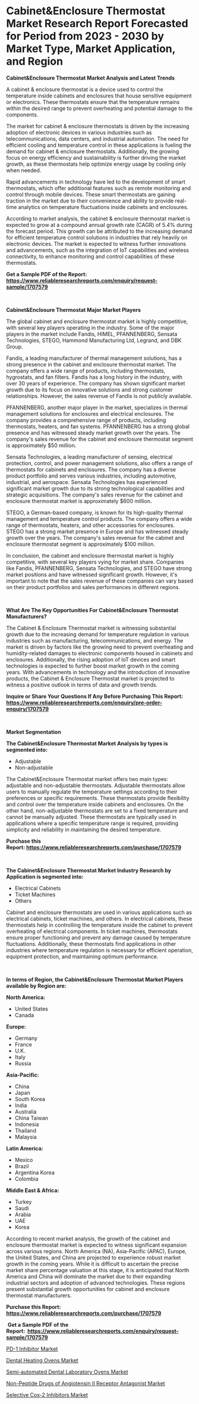 <p><h1>Cabinet&Enclosure Thermostat Market Research Report Forecasted for Period from 2023 -  2030 by Market Type, Market Application, and Region</h1></p><p><strong>Cabinet&Enclosure Thermostat Market Analysis and Latest Trends</strong></p>
<p><p>A cabinet & enclosure thermostat is a device used to control the temperature inside cabinets and enclosures that house sensitive equipment or electronics. These thermostats ensure that the temperature remains within the desired range to prevent overheating and potential damage to the components.</p><p>The market for cabinet & enclosure thermostats is driven by the increasing adoption of electronic devices in various industries such as telecommunications, data centers, and industrial automation. The need for efficient cooling and temperature control in these applications is fueling the demand for cabinet & enclosure thermostats. Additionally, the growing focus on energy efficiency and sustainability is further driving the market growth, as these thermostats help optimize energy usage by cooling only when needed.</p><p>Rapid advancements in technology have led to the development of smart thermostats, which offer additional features such as remote monitoring and control through mobile devices. These smart thermostats are gaining traction in the market due to their convenience and ability to provide real-time analytics on temperature fluctuations inside cabinets and enclosures.</p><p>According to market analysis, the cabinet & enclosure thermostat market is expected to grow at a compound annual growth rate (CAGR) of 5.4% during the forecast period. This growth can be attributed to the increasing demand for efficient temperature control solutions in industries that rely heavily on electronic devices. The market is expected to witness further innovations and advancements, such as the integration of IoT capabilities and wireless connectivity, to enhance monitoring and control capabilities of these thermostats.</p></p>
<p><strong>Get a Sample PDF of the Report:&nbsp; <a href="https://www.reliableresearchreports.com/enquiry/request-sample/1707579">https://www.reliableresearchreports.com/enquiry/request-sample/1707579</a></strong></p>
<p>&nbsp;</p>
<p><strong>Cabinet&Enclosure Thermostat Major Market Players</strong></p>
<p><p>The global cabinet and enclosure thermostat market is highly competitive, with several key players operating in the industry. Some of the major players in the market include Fandis, HIMEL, PFANNENBERG, Sensata Technologies, STEGO, Hammond Manufacturing Ltd, Legrand, and DBK Group.</p><p>Fandis, a leading manufacturer of thermal management solutions, has a strong presence in the cabinet and enclosure thermostat market. The company offers a wide range of products, including thermostats, hygrostats, and fan filters. Fandis has a long history in the industry, with over 30 years of experience. The company has shown significant market growth due to its focus on innovative solutions and strong customer relationships. However, the sales revenue of Fandis is not publicly available.</p><p>PFANNENBERG, another major player in the market, specializes in thermal management solutions for enclosures and electrical enclosures. The company provides a comprehensive range of products, including thermostats, heaters, and fan systems. PFANNENBERG has a strong global presence and has witnessed steady market growth over the years. The company's sales revenue for the cabinet and enclosure thermostat segment is approximately $50 million.</p><p>Sensata Technologies, a leading manufacturer of sensing, electrical protection, control, and power management solutions, also offers a range of thermostats for cabinets and enclosures. The company has a diverse product portfolio and serves various industries, including automotive, industrial, and aerospace. Sensata Technologies has experienced significant market growth due to its strong technological capabilities and strategic acquisitions. The company's sales revenue for the cabinet and enclosure thermostat market is approximately $600 million.</p><p>STEGO, a German-based company, is known for its high-quality thermal management and temperature control products. The company offers a wide range of thermostats, heaters, and other accessories for enclosures. STEGO has a strong market presence in Europe and has witnessed steady growth over the years. The company's sales revenue for the cabinet and enclosure thermostat segment is approximately $100 million.</p><p>In conclusion, the cabinet and enclosure thermostat market is highly competitive, with several key players vying for market share. Companies like Fandis, PFANNENBERG, Sensata Technologies, and STEGO have strong market positions and have witnessed significant growth. However, it's important to note that the sales revenue of these companies can vary based on their product portfolios and sales performances in different regions.</p></p>
<p>&nbsp;</p>
<p><strong>What Are The Key Opportunities For Cabinet&Enclosure Thermostat Manufacturers?</strong></p>
<p><p>The Cabinet & Enclosure Thermostat market is witnessing substantial growth due to the increasing demand for temperature regulation in various industries such as manufacturing, telecommunications, and energy. The market is driven by factors like the growing need to prevent overheating and humidity-related damages to electronic components housed in cabinets and enclosures. Additionally, the rising adoption of IoT devices and smart technologies is expected to further boost market growth in the coming years. With advancements in technology and the introduction of innovative products, the Cabinet & Enclosure Thermostat market is projected to witness a positive outlook in terms of data and growth trends.</p></p>
<p><strong>Inquire or Share Your Questions If Any Before Purchasing This Report: <a href="https://www.reliableresearchreports.com/enquiry/pre-order-enquiry/1707579">https://www.reliableresearchreports.com/enquiry/pre-order-enquiry/1707579</a></strong></p>
<p>&nbsp;</p>
<p><strong>Market Segmentation</strong></p>
<p><strong>The Cabinet&Enclosure Thermostat Market Analysis by types is segmented into:</strong></p>
<p><ul><li>Adjustable</li><li>Non-adjustable</li></ul></p>
<p><p>The Cabinet&Enclosure Thermostat market offers two main types: adjustable and non-adjustable thermostats. Adjustable thermostats allow users to manually regulate the temperature settings according to their preferences or specific requirements. These thermostats provide flexibility and control over the temperature inside cabinets and enclosures. On the other hand, non-adjustable thermostats are set to a fixed temperature and cannot be manually adjusted. These thermostats are typically used in applications where a specific temperature range is required, providing simplicity and reliability in maintaining the desired temperature.</p></p>
<p><strong>Purchase this Report:&nbsp;<a href="https://www.reliableresearchreports.com/purchase/1707579">https://www.reliableresearchreports.com/purchase/1707579</a></strong></p>
<p>&nbsp;</p>
<p><strong>The Cabinet&Enclosure Thermostat Market Industry Research by Application is segmented into:</strong></p>
<p><ul><li>Electrical Cabinets</li><li>Ticket Machines</li><li>Others</li></ul></p>
<p><p>Cabinet and enclosure thermostats are used in various applications such as electrical cabinets, ticket machines, and others. In electrical cabinets, these thermostats help in controlling the temperature inside the cabinet to prevent overheating of electrical components. In ticket machines, thermostats ensure proper functioning and prevent any damage caused by temperature fluctuations. Additionally, these thermostats find applications in other industries where temperature regulation is necessary for efficient operation, equipment protection, and maintaining optimum performance.</p></p>
<p>&nbsp;</p>
<p><strong>In terms of Region, the Cabinet&Enclosure Thermostat Market Players available by Region are:</strong></p>
<p>
    <p> <strong> North America: </strong>
        <ul>
            <li>United States</li>
            <li>Canada</li>
        </ul>
        </p> 
    <p> <strong> Europe: </strong>
        <ul>
            <li>Germany</li>
            <li>France</li>
            <li>U.K.</li>
            <li>Italy</li>
            <li>Russia</li>
        </ul>
        </p> 
    <p> <strong> Asia-Pacific: </strong>
        <ul>
            <li>China</li>
            <li>Japan</li>
            <li>South Korea</li>
            <li>India</li>
            <li>Australia</li>
            <li>China Taiwan</li>
            <li>Indonesia</li>
            <li>Thailand</li>
            <li>Malaysia</li>
        </ul>
        </p> 
    <p> <strong> Latin America: </strong>
        <ul>
            <li>Mexico</li>
            <li>Brazil</li>
            <li>Argentina Korea</li>
            <li>Colombia</li>
        </ul>
        </p> 
    <p> <strong> Middle East & Africa: </strong>
        <ul>
            <li>Turkey</li>
            <li>Saudi</li>
            <li>Arabia</li>
            <li>UAE</li>
            <li>Korea</li>
        </ul>
    </p>
    </p>
<p><p>According to recent market analysis, the growth of the cabinet and enclosure thermostat market is expected to witness significant expansion across various regions. North America (NA), Asia-Pacific (APAC), Europe, the United States, and China are projected to experience robust market growth in the coming years. While it is difficult to ascertain the precise market share percentage valuation at this stage, it is anticipated that North America and China will dominate the market due to their expanding industrial sectors and adoption of advanced technologies. These regions present substantial growth opportunities for cabinet and enclosure thermostat manufacturers.</p></p>
<p><strong>Purchase this Report: <a href="https://www.reliableresearchreports.com/purchase/1707579">https://www.reliableresearchreports.com/purchase/1707579</a></strong></p>
<p>&nbsp;<strong>Get a Sample PDF of the Report:&nbsp;&nbsp;<a href="https://www.reliableresearchreports.com/enquiry/request-sample/1707579">https://www.reliableresearchreports.com/enquiry/request-sample/1707579</a></strong></p>
<p><strong></strong></p>
<p><p><a href="https://www.linkedin.com/pulse/pd-1-inhibitor-market-challenges-opportunities-growth-drivers-2msje/">PD-1 Inhibitor Market</a></p><p><a href="https://medium.com/@mskylatoy/dental-heating-ovens-market-size-reveals-the-best-marketing-channels-in-global-industry-4eeb61e4024a">Dental Heating Ovens Market</a></p><p><a href="https://medium.com/@jackyhammes/semi-automated-dental-laboratory-ovens-market-size-cagr-trends-2024-2030-524c5024488b">Semi-automated Dental Laboratory Ovens Market</a></p><p><a href="https://www.linkedin.com/pulse/non-peptide-drugs-angiotensin-ii-receptor-antagonist-market-f8lke/">Non-Peptide Drugs of Angiotensin II Receptor Antagonist Market</a></p><p><a href="https://www.linkedin.com/pulse/selective-cox-2-inhibitors-market-size-growth-forecast-tlf5e/">Selective Cox-2 Inhibitors Market</a></p></p>